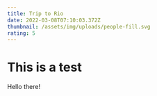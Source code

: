 ```yaml
---
title: Trip to Rio
date: 2022-03-08T07:10:03.372Z
thumbnail: /assets/img/uploads/people-fill.svg
rating: 5
---
```

# This is a test

Hello there!
